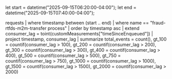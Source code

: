 let start = datetime("2025-09-15T06:20:00-04:00");
let end = datetime("2025-09-15T07:40:00-04:00");

requests
| where timestamp between (start .. end)
| where name == "fraud-rtfds-m2m-transfer process"
| order by timestamp asc
| extend consumer_lag = toint(customMeasurements["timeSinceEnqueued"])
| project timestamp, consumer_lag
| summarize 
    total_events = count(),
    gt_100 = countif(consumer_lag > 100),
    gt_200 = countif(consumer_lag > 200),
    gt_300 = countif(consumer_lag > 300),
    gt_400 = countif(consumer_lag > 400),
    gt_500 = countif(consumer_lag > 500),
    gt_750 = countif(consumer_lag > 750),
    gt_1000 = countif(consumer_lag > 1000),
    gt_1500 = countif(consumer_lag > 1500),
    gt_2000 = countif(consumer_lag > 2000)
